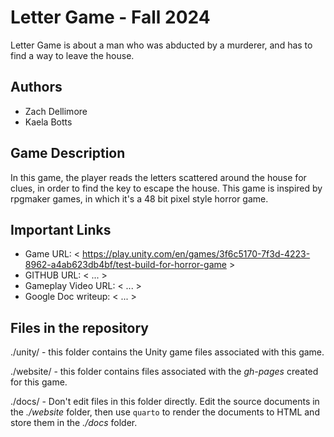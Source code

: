 # Letter Game - Fall 2024

Letter Game is about a man who was abducted by a murderer, and has to find a way to leave the house.

## Authors

- Zach Dellimore
- Kaela Botts

## Game Description

In this game, the player reads the letters scattered around the house for clues, in order to find the key to escape the house. This game is inspired by rpgmaker games, in which it's a 48 bit pixel style horror game.

## Important Links

- Game URL: < https://play.unity.com/en/games/3f6c5170-7f3d-4223-8962-a4ab623db4bf/test-build-for-horror-game >
- GITHUB URL: < ... >
- Gameplay Video URL: < ... >
- Google Doc writeup: < ... >

## Files in the repository

./unity/ - this folder contains the Unity game files associated with this game.

./website/ - this folder contains files associated with the *gh-pages* created for this game.

./docs/ - Don't edit files in this folder directly.  Edit the source documents in the *./website* folder, then use `quarto` to render the documents to HTML and store them in the *./docs* folder.

